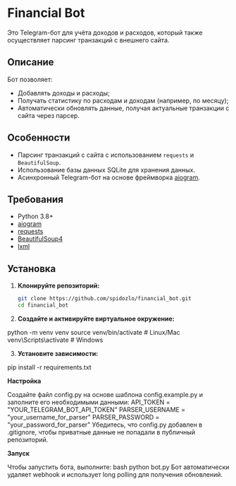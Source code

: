 # Financial Bot

Это Telegram-бот для учёта доходов и расходов, который также осуществляет парсинг транзакций с внешнего сайта.

## Описание

Бот позволяет:
- Добавлять доходы и расходы;
- Получать статистику по расходам и доходам (например, по месяцу);
- Автоматически обновлять данные, получая актуальные транзакции с сайта через парсер.

## Особенности

- Парсинг транзакций с сайта с использованием `requests` и `BeautifulSoup`.
- Использование базы данных SQLite для хранения данных.
- Асинхронный Telegram-бот на основе фреймворка [aiogram](https://docs.aiogram.dev/).

## Требования

- Python 3.8+
- [aiogram](https://pypi.org/project/aiogram/)
- [requests](https://pypi.org/project/requests/)
- [BeautifulSoup4](https://pypi.org/project/beautifulsoup4/)
- [lxml](https://pypi.org/project/lxml/)

## Установка

1. **Клонируйте репозиторий:**

   ```bash
   git clone https://github.com/spidozlo/financial_bot.git
   cd financial_bot


2. **Создайте и активируйте виртуальное окружение:**

python -m venv venv
source venv/bin/activate  # Linux/Mac
venv\Scripts\activate  # Windows


3. **Установите зависимости:**
   
pip install -r requirements.txt


**Настройка**

Создайте файл config.py на основе шаблона config.example.py и заполните его необходимыми данными:
API_TOKEN = "YOUR_TELEGRAM_BOT_API_TOKEN"
PARSER_USERNAME = "your_username_for_parser"
PARSER_PASSWORD = "your_password_for_parser"
Убедитесь, что config.py добавлен в .gitignore, чтобы приватные данные не попадали в публичный репозиторий.


**Запуск**

Чтобы запустить бота, выполните:
bash
python bot.py
Бот автоматически удаляет webhook и использует long polling для получения обновлений.
